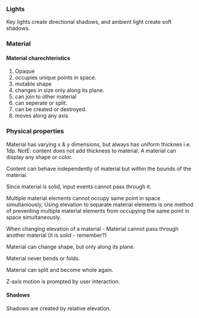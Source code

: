 

### Lights

Key lights create directional shadows, and ambient light create soft shadows.

### Material

#### Material charechteristics

1. Opaque
2. occupies unique points in space.
3. mutable shape
4. changes in size only along its plane.
5. can join to other material
6. can seperate or split.
7. can be created or destroyed.
8. moves along any axis

### Physical properties

Material has varying x & y dimensions, but always has uniform thicknes i.e. 1dp. NotE: content does not add thickness to material. A material can display any shape or color.

Content can behave independently of material but within the bounds of the material.

Since material is solid, input events cannot pass through it.

Multiple material elements cannot occupy same point in space simultaniously, Using elevation to separate material elements is one method of preventing multiple material elements from occupying the same point in space simultaneously.

When changing elevation of a material - Material cannot pass through another material (it is solid - remember?)

Material can change shape, but only along its plane.

Material never bends or folds.

Material can split and become whole again.

Z-axis motion is prompted by user interaction.


#### Shadows

Shadows are created by relative elevation.
